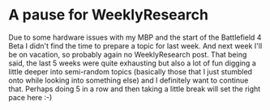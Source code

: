 # A pause for WeeklyResearch

Due to some hardware issues with my MBP and the start of the Battlefield 4 Beta I didn't find the time to prepare a topic for last week. And next week I'll be on vacation, so probably again no WeeklyResearch post. That being said, the last 5 weeks were quite exhausting but also a lot of fun digging a little deeper into semi-random topics (basically those that I just stumbled onto while looking into something else) and I definitely want to continue that. Perhaps doing 5 in a row and then taking a little break will set the right pace here :-)
